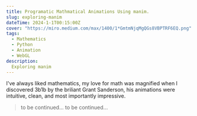 ```yaml
---
title: Programatic Mathmatical Animations Using manim.
slug: exploring-manim
dateTime: 2024-1-1T00:15:00Z
cover: "https://miro.medium.com/max/1400/1*GmtmNjqMgQGs8VBPTRF6EQ.png"
tags:
  - Mathematics
  - Python
  - Animation
  - WebGL
description:
  Exploring manim
---
```


I've always liked mathematics, my love for math was magnified when I discovered 
3b1b by the briliant Grant Sanderson, his animations were intuitive, clean, and most importantly impressive.

> to be continued...
> to be continued...
